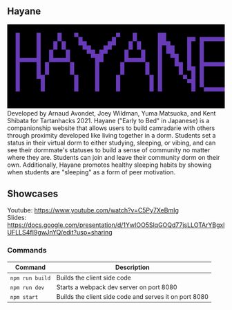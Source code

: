 ## Hayane
![Logo](https://github.com/cmu-jsa/hayane/blob/main/public/logo.png) <br/>
Developed by Arnaud Avondet, Joey Wildman, Yuma Matsuoka, and Kent Shibata for Tartanhacks 2021. Hayane ("Early to Bed" in Japanese) is a companionship website that allows users to build camradarie with others through proximity developed like living together in a dorm. Students set a status in their virtual dorm to either studying, sleeping, or vibing, and can see their dormmate's statuses to build a sense of community no matter where they are. Students can join and leave their community dorm on their own. Additionally, Hayane promotes healthy sleeping habits by showing when students are "sleeping" as a form of peer motivation.


## Showcases
Youtube: https://www.youtube.com/watch?v=C5Py7XeBmIg <br/>
Slides: https://docs.google.com/presentation/d/1YwIOO5SlqGOQd77jsLLOTArYBgxlUFLLS4fI9gwJnYQ/edit?usp=sharing
### Commands
Command | Description
--- | ---
`npm run build` | Builds the client side code
`npm run dev` | Starts a webpack dev server on port 8080
`npm start` | Builds the client side code and serves it on port 8080
